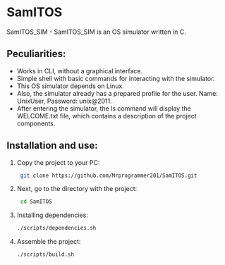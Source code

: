 # SamITOS
SamITOS_SIM - SamITOS_SIM is an OS simulator written in C.
## Peculiarities:
- Works in CLI, without a graphical interface.
- Simple shell with basic commands for interacting with the simulator.
- This OS simulator depends on Linux.
- Also, the simulator already has a prepared profile for the user. Name: UnixUser, Password: unix@2011.
- After entering the simulator, the ls command will display the WELCOME.txt file, which contains a description of the project components.
## Installation and use:
1. Copy the project to your PC:
   ```bash
    git clone https://github.com/Mrprogrammer201/SamITOS.git
    ```
2. Next, go to the directory with the project:
   ```bash
    cd SamITOS
   ```
3. Installing dependencies:
   ```bash
   ./scripts/dependencies.sh
   ```

4. Assemble the project:
    ```bash
    ./scripts/build.sh
    ```
